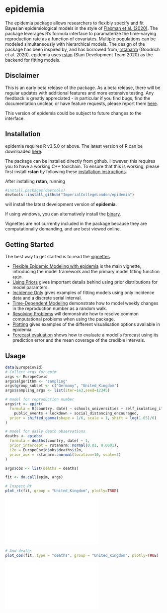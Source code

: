 epidemia
================

The epidemia package allows researchers to flexibly specify and fit
Bayesian epidemiological models in the style of [Flaxman et
al. (2020)](https://www.nature.com/articles/s41586-020-2405-7). The
package leverages R’s formula interface to paramaterize the time-varying
reproduction rate as a function of covariates. Multiple populations can
be modeled simultaneously with hierarchical models. The design of the
package has been inspired by, and has borrowed from,
[rstanarm](https://mc-stan.org/rstanarm/) (Goodrich et al. 2020).
epidemia uses [rstan](https://mc-stan.org/rstan/) (Stan Development Team
2020) as the backend for fitting models.

## Disclaimer

This is an early beta release of the package. As a beta release, there
will be regular updates with additional features and more extensive
testing. Any feedback is greatly appreciated - in particular if you find
bugs, find the documentation unclear, or have feature requests, please
report them
[here](https://github.com/ImperialCollegeLondon/epidemia/issues).

This version of epidemia could be subject to future changes to the
interface.

## Installation
epidemia requires R v3.5.0 or above. The latest version of R can be downloaded 
[here](https://cloud.r-project.org/bin/).

The package can be installed directly from 
github. However, this requires you to have a working C++ toolchain. To ensure that this 
is working, please first install **rstan** by following these 
[installation instructions](https://github.com/stan-dev/rstan/wiki/RStan-Getting-Started).

After installing **rstan**, running
``` r
#install.packages(devtools)
devtools::install_github("ImperialCollegeLondon/epidemia")
```
will install the latest development version of **epidemia**.

If using windows, you can alternatively install the [binary](https://github.com/ImperialCollegeLondon/epidemia/releases/latest).

Vignettes are not currently included in the package because they are
computationally demanding, and are best viewed online.

## Getting Started

The best way to get started is to read the
[vignettes](articles/index.html).

  - [Flexible Epidemic Modeling with
    epidemia](articles/introduction.html) is the main vignette,
    introducing the model framework and the primary model fitting
    function `epim`.
  - [Using Priors](articles/priors.html) gives important details behind
    using prior distributions for model paramters.
  - [Incidence Only](articles/IncidenceOnly.html) gives examples of
    fitting models using only incidence data and a discrete serial
    interval.
  - [Time-Dependent Modeling](articles/TimeDependentR.html) demonstrate
    how to model weekly changes in the reproduction number as a random
    walk.
  - [Resolving Problems](articles/ResolvingProblems.html) will
    demonstrate how to resolve common computational problems when using the package.
  - [Plotting](articles/plotting.html) gives examples of the different visualisation
    options available in epidemia.
  - [Forecast evaluation](articles/foreacst_evaluation.html) shows how to evaluate a
    model's forecast using its prediction error and the mean coverage of the credible
    intervals.

## Usage

``` r
data(EuropeCovid)
# Collect args for epim
args <- EuropeCovid
args$algorithm <- "sampling"
args$group_subset <- c("Germany", "United_Kingdom")
args$sampling_args <- list(iter=1e3,seed=12345)

# model for reproduction number
args$rt <- epirt(
  formula = R(country, date) ~ schools_universities + self_isolating_if_ill + 
    public_events + lockdown + social_distancing_encouraged,
  prior = shifted_gamma(shape = 1/6, scale = 1, shift = log(1.05)/6)
)

# model for daily death observations
deaths <- epiobs(
  formula = deaths(country, date) ~ 1,
  prior_intercept = rstanarm::normal(0.01, 0.0001),
  i2o = EuropeCovid$obs$deaths$i2o,
  prior_aux = rstanarm::normal(location=10, scale=2)
)

args$obs <- list(deaths = deaths)

fit <- do.call(epim, args)
```

``` r
# Inspect Rt
plot_rt(fit, group = "United_Kingdom", plotly=TRUE)
```

![](reference/figures/plot-1.html)<!-- -->

``` r
# And deaths
plot_obs(fit, type = "deaths", group = "United_Kingdom", plotly=TRUE)
```

![](reference/figures/plot-2.html)<!-- -->
